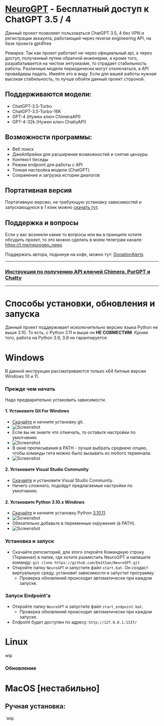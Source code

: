 # [NeuroGPT](https://t.me/neurogen_news) - Бесплатный доступ к ChatGPT 3.5 / 4 

Данный проект позволяет пользоваться ChatGPT 3.5, 4 без VPN и регистрации аккаунта, работающий через reverse engineering API, на базе проекта gpt4free

Ремарка: Так как проект работает не через официальный api, а через доступ, полученный путем обратной инженерии, а кроме того, разрабатывается на чистом энтузиазме, то страдает стабильность работы. Различные модели периодически могут отключаться, а API провайдеры падать. Имейте это в виду. Если для вашей работы нужная высокая стабильность, то лучше обойти данный проект стороной. 

## Поддерживаются модели:

- ChatGPT-3.5-Turbo
- ChatGPT-3.5-Turbo-16K
- GPT-4 (Нужен ключ ChimeraAPI)
- GPT-4-32k (Нужен ключ ChattyAPI)

## Возможности программы:

- Веб поиск
- Джейлбрейки для расширения возможностей и снятия цензуры
- Контекст беседы
- Режим endpoint для работы с API
- Тонкая настройка модели (ChatGPT)
- Сохранение и загрузка истории диалогов

## Портативная версия

Портативную версию, не требующую установку зависимостей и запускающуюся в 1 клик можно [скачать тут](https://github.com/Em1tSan/NeuroGPT/releases). 

## Поддержка и вопросы

Если у вас возникли какие то вопросы или вы в принципе хотите обсудить проект, то это можно сделать в моем телеграм канале: https://t.me/neurogen_news

Поддержать автора, подкинув на кофе, можно тут: [DonationAlerts](https://www.donationalerts.com/r/em1t)

---

### [Инструкция по получению API ключей Chimera, PurGPT и Chatty](https://github.com/Em1tSan/NeuroGPT/wiki/%D0%98%D0%BD%D1%81%D1%82%D1%80%D1%83%D0%BA%D1%86%D0%B8%D1%8F-%D0%BF%D0%BE-%D0%BF%D0%BE%D0%BB%D1%83%D1%87%D0%B5%D0%BD%D0%B8%D1%8E-API-%D0%BA%D0%BB%D1%8E%D1%87%D0%B5%D0%B9-Chimera,-PurGPT-%D0%B8-Chatty.)

---

# Способы установки, обновления и запуска

Данный проект поддерживает исколючительно версию языка Python не выше 3.10. То есть, с Python 3.11 и выше он **НЕ СОВМЕСТИМ**. Кроме того, работа на Python 3.9, 3.8 не гарантируется. 

# Windows
В данной инструкции рассматриваются только х64 битные версии Windows 10 и 11.
### Прежде чем начать
Надо предварительно установить зависимости.
#### 1. Установите Git For Windows
* [Скачайте](https://git-scm.com/download/win) и начните установку git.
* ![Screenshot](/.github/img/git-01.png)
* Если вы не знаете что отмечать, то оставьте настройки по умолчанию
* ![Screenshot](/.github/img/git-02.png)
* В окне прописывания в PATH - лучше выбрать среднюю опцию, чтобы команды гита можно было вызывать из любого терминала.
* ![Screenshot](/.github/img/git-03.png)
#### 2. Установите Visual Studio Community
* [Скачайте](https://visualstudio.microsoft.com/ru/downloads/) и установите Visual Studio Community.
* Ничего сложного, подойдут предлагаемые настройки по умолчанию.
#### 2. Установите Python 3.10.x Windows
* [Скачайте](https://www.python.org/ftp/python/3.10.11/python-3.10.11-amd64.exe) и начните установку Python [3.10.11](https://www.python.org/downloads/release/python-31011/).
* ![Screenshot](/.github/img/py-01.png)
* Обязательно добавьте в переменные окружения (в PATH).
* ![Screenshot](/.github/img/py-02.png)
### Установка и запуск
* Скачайте репозиторий, для этого откройте Командную строку (Терминал) в папке, где хотите разместить NeuroGPT и напишите команду:
`git clone https://github.com/Em1tSan/NeuroGPT.git`
* Откройте папку `NeuroGPT` и запустите файл `start.bat`. Он создаст виртуальную среду, установит зависимости и запустит программу.
  * Проверка обновлений происходит автоматически при каждом запуске.
### Запуск Endpoint'а 
* Откройте папку `NeuroGPT` и запустите файл `start_endpoint.bat`. 
  * Проверка обновлений происходит автоматически при каждом запуске.
* Endpoint будет доступен по адресу: `http://127.0.0.1:1337/`


# Linux
wip

### Обновление
# MacOS [нестабильно]
## Ручная установка:

`wip
